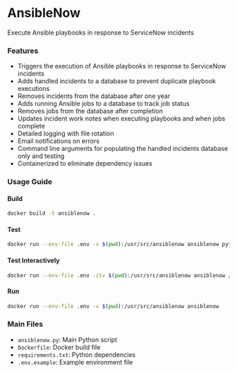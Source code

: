 AnsibleNow
===========
Execute Ansible playbooks in response to ServiceNow incidents

### Features
- Triggers the execution of Ansible playbooks in response to ServiceNow incidents
- Adds handled incidents to a database to prevent duplicate playbook executions
- Removes incidents from the database after one year
- Adds running Ansible jobs to a database to track job status
- Removes jobs from the database after completion
- Updates incident work notes when executing playbooks and when jobs complete
- Detailed logging with file rotation
- Email notifications on errors
- Command line arguments for populating the handled incidents database only and testing
- Containerized to eliminate dependency issues
### Usage Guide
#### Build
```sh
docker build -t ansiblenow .
```
#### Test
```sh
docker run --env-file .env -v $(pwd):/usr/src/ansiblenow ansiblenow python ansiblenow.py --test
```
#### Test Interactively
```sh
docker run --env-file .env -itv $(pwd):/usr/src/ansiblenow ansiblenow /bin/bash
```
#### Run
```sh
docker run --env-file .env -v $(pwd):/usr/src/ansiblenow ansiblenow
```

### Main Files
- `ansiblenow.py`: Main Python script
- `Dockerfile`: Docker build file
- `requirements.txt`: Python dependencies
- `.env.example`: Example environment file

